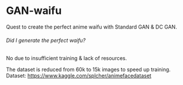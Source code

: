 # GAN-waifu
Quest to create the perfect anime waifu with Standard GAN & DC GAN.
  
###### Did I generate the perfect waifu?
No due to insufficient training & lack of resources. 
  
The dataset is reduced from 60k to 15k images to speed up training.   
Dataset: https://www.kaggle.com/splcher/animefacedataset
